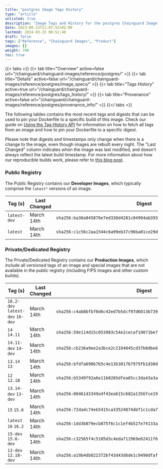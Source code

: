 ```yaml
---
title: "postgres Image Tags History"
type: "article"
unlisted: true
description: "Image Tags and History for the postgres Chainguard Image"
date: 2023-06-22T11:07:52+02:00
lastmod: 2024-03-15 00:51:40
draft: false
tags: ["Reference", "Chainguard Images", "Product"]
images: []
weight: 700
toc: true
---
```


{{< tabs >}}
{{< tab title="Overview" active=false url="/chainguard/chainguard-images/reference/postgres/" >}}
{{< tab title="Details" active=false url="/chainguard/chainguard-images/reference/postgres/image_specs/" >}}
{{< tab title="Tags History" active=true url="/chainguard/chainguard-images/reference/postgres/tags_history/" >}}
{{< tab title="Provenance" active=false url="/chainguard/chainguard-images/reference/postgres/provenance_info/" >}}
{{</ tabs >}}

The following tables contains the most recent tags and digests that can be used to pin your Dockerfile to a specific build of this image. Check our guide on [Using the Tag History API](/chainguard/chainguard-images/using-the-tag-history-api/) for information on how to fetch all tags from an image and how to pin your Dockerfile to a specific digest.

Please note that digests and timestamps only change when there is a change to the image, even though images are rebuilt every night. The "Last Changed" column indicates when the image was last modified, and doesn't always reflect the latest build timestamp. For more information about how our reproducible builds work, please refer to [this blog post](https://www.chainguard.dev/unchained/reproducing-chainguards-reproducible-image-builds).

### Public Registry
The Public Registry contains our **Developer Images**, which typically comprise the `latest*` versions of an image.

| Tag (s)       | Last Changed | Digest                                                                    |
|---------------|--------------|---------------------------------------------------------------------------|
|  `latest-dev` | March 14th   | `sha256:ba36a045876e7ed330d4281c04904ab393ca7c14e413e872538ce202918f354b` |
|  `latest`     | March 14th   | `sha256:c1c56c2aa1544c6a99eb37c96ba01ce29d18b039558bf25960c3e5f120e2204a` |


### Private/Dedicated Registry
The Private/Dedicated Registry contains our **Production Images**, which include all versioned tags of an image and special images that are not available in the public registry (including FIPS images and other custom builds).

| Tag (s)                           | Last Changed | Digest                                                                    |
|-----------------------------------|--------------|---------------------------------------------------------------------------|
|  `16.2-dev` `latest-dev` `16-dev` | March 14th   | `sha256:c4ab8bfbf0d6c42ed7b5dcf97d6013b7393c216f75bf65050abc930b2d0f47a2` |
|  `14` `14.11`                     | March 14th   | `sha256:59e114d15c053983c54e2cecaf19071be798686e2cd64b188e2f3696a2521a8c` |
|  `14.11-dev` `14-dev`             | March 14th   | `sha256:cb236a9ee2a3bce2c2104845cd37b0dbe6ab6dd3024a0ae45f15cf1a14a5102a` |
|  `13.14` `13`                     | March 14th   | `sha256:bfdfa690b7b5c4e13b301767979fb1d30dd5b2e9e47b82c849427a18975f93f7` |
|  `12` `12.18`                     | March 14th   | `sha256:b5349f92a6e11b0205dfea65cc3da43a3aeedc64aea9d80812cf2aeff30a9a69` |
|  `13.14-dev` `13-dev`             | March 14th   | `sha256:08461d3349a4f43ea615c682a1356fce190e73bd3bb7eebf172f35e5382ea249` |
|  `15` `15.6`                      | March 14th   | `sha256:72dadc74eb5415ca33524874dbf1c1cda76bfb3621c3713eafc8d877ba1652ff` |
|  `latest` `16` `16.2`             | March 14th   | `sha256:1dd3b079ecb875f6c1c1ef4b527e74133a4fc266d06bef89d2b435c48718ac7f` |
|  `15-dev` `15.6-dev`              | March 14th   | `sha256:c32565f4c5105d3c4eda711969e62411f6331a6ef92598c186ec71008986233e` |
|  `12-dev` `12.18-dev`             | March 14th   | `sha256:a19b4db822372bf43d43d6de1c9490dfafa3279afc2e6d0cdb95e87491ce53a1` |

